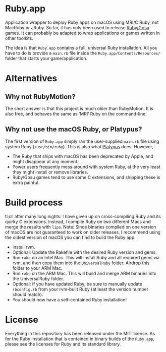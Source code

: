# Ruby.app

Application wrapper to deploy Ruby apps on macOS using MRI/C Ruby, not MacRuby or JRuby.
So far, it has only been used to release [Ruby/Gosu](https://github.com/gosu/gosu) games.
It can probably be adapted to wrap applications or games written in other toolkits.

The idea is that `Ruby.app` contains a full, universal Ruby installation.
All you have to do is provide a `main.rb` file inside the `Ruby.app/Contents/Resources/` folder that starts your game/application.

# Alternatives

## Why not RubyMotion?

The short answer is that this project is much older than RubyMotion.
It is also free, and behaves the same as ‘MRI’ Ruby on the command-line.

## Why not use the macOS Ruby, or Platypus?

The first version of `Ruby.app` simply ran the user-supplied `main.rb` file using system Ruby (`/usr/bin/ruby`).
This is also what [Platypus](http://sveinbjorn.org/platypus) does. However,

* The Ruby that ships with macOS has been deprecated by Apple, and might disappear at any moment.
* Power users frequently mess around with system Ruby, at the very least they might install or remove libraries.
* Ruby/Gosu games tend to use some C extensions, and shipping these is extra painful.

# Build process

tl;dr after many long nights: I have given up on cross-compiling Ruby and its quirky C extensions.
Instead, I compile Ruby on two different Macs and merge the results with `lipo`.
Note: Since binaries compiled on one version of macOS are not guaranteed to work on older releases, I recommend using the oldest version of macOS you can find to build the Ruby app.

* Install rvm.
* Optional: Update the Rakefile with the desired Ruby version and gems.
* Run `rake` on an Intel Mac. This will install Ruby and all required gems via rvm, and then copy them into the `UniversalRuby` folder. Airdrop this folder to your ARM Mac.
* Run `rake` on the ARM Mac. This will build and merge ARM binaries into the UniversalRuby folder.
* Optional: If you have updated Ruby, be sure to manually update `rbconfig.rb` from your rvm-built Ruby (at least the version number should match).
* You should now have a self-contained Ruby installation!

# License

Everything in this repository has been released under the MIT license.
As for the Ruby installation that is contained in binary builds of the `Ruby.app`, please see the licenses for Ruby and its standard library.
